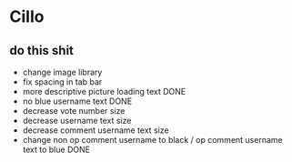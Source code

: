 # Cillo

## do this shit

 - change image library
 - fix spacing in tab bar
 - more descriptive picture loading text DONE
 - no blue username text DONE
 - decrease vote number size
 - decrease username text size
 - decrease comment username text size
 - change non op comment username to black / op comment username text to blue DONE
